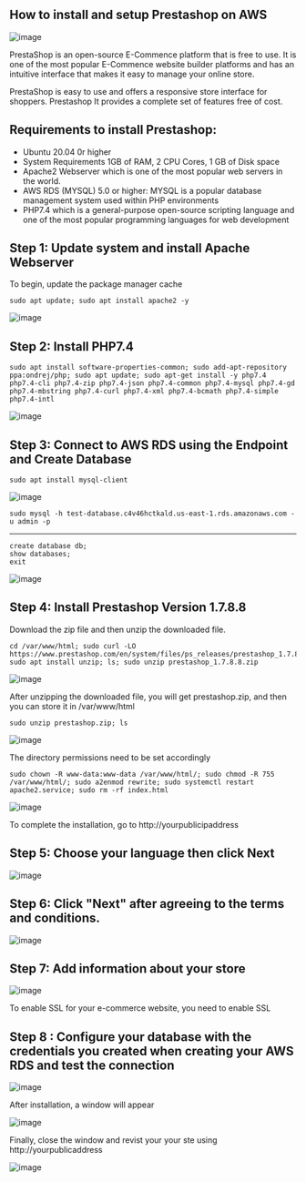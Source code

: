 ## **How to install and setup Prestashop on AWS**

![image](./assests/image.jpg)

PrestaShop is an open-source E-Commence platform that is free to use. It is one of the most popular E-Commence website builder platforms and has an intuitive interface that makes it easy to manage your online store.

PrestaShop is easy to use and offers a responsive store interface for shoppers. Prestashop It provides a complete set of features free of cost.



## Requirements to install Prestashop:

- Ubuntu 20.04 0r higher
- System Requirements 1GB of RAM, 2 CPU Cores, 1 GB of Disk space
- Apache2 Webserver which  is one of the most popular web servers in the world.
- AWS RDS (MYSQL) 5.0 or higher: MYSQL is a popular database management system used within PHP environments
- PHP7.4 which is a general-purpose open-source scripting language and one of the most popular programming languages for web development

## Step 1: Update system and install Apache Webserver

To begin, update the package manager cache

    sudo apt update; sudo apt install apache2 -y

![image](./assests/install-apache2.png)

## Step 2: Install PHP7.4

    sudo apt install software-properties-common; sudo add-apt-repository ppa:ondrej/php; sudo apt update; sudo apt-get install -y php7.4 php7.4-cli php7.4-zip php7.4-json php7.4-common php7.4-mysql php7.4-gd php7.4-mbstring php7.4-curl php7.4-xml php7.4-bcmath php7.4-simple php7.4-intl

![image](./assests/install-php.png)

## Step 3: Connect to AWS RDS using the Endpoint and Create Database

    sudo apt install mysql-client

![image](./assests/mysql-1.png)

    sudo mysql -h test-database.c4v46hctkald.us-east-1.rds.amazonaws.com -u admin -p
---

    create database db;
    show databases;
    exit

![image](./assests/mysql-2.png)

## Step 4: Install Prestashop Version 1.7.8.8

Download the zip file and then unzip the downloaded file.

    cd /var/www/html; sudo curl -LO https://www.prestashop.com/en/system/files/ps_releases/prestashop_1.7.8.8.zip; sudo apt install unzip; ls; sudo unzip prestashop_1.7.8.8.zip

![image](./assests/install-presta-1.png)

After unzipping the downloaded file, you will get prestashop.zip, and then you can store it in /var/www/html

    sudo unzip prestashop.zip; ls

![image](./assests/install-presta-2.png)

The directory permissions need to be set accordingly

    sudo chown -R www-data:www-data /var/www/html/; sudo chmod -R 755 /var/www/html/; sudo a2enmod rewrite; sudo systemctl restart apache2.service; sudo rm -rf index.html

![image](./assests/permission.png)


To complete the installation, go to http://yourpublicipaddress

## Step 5: Choose your language then click Next

![image](./assests/set-1.png)

## Step 6: Click "Next" after agreeing to the terms and conditions.

![image](./assests/set-2.png)

## Step 7: Add information about your store

![image](./assests/set-3.png)

To enable SSL for your e-commerce website, you need to enable SSL

## Step 8 : Configure your database with the credentials you created when creating your AWS RDS and test the connection

![image](./assests/set-4.png)

After installation, a window will appear

![image](./assests/set-5.png)

Finally, close the window and revist your your ste using http://yourpublicaddress

![image](./assests/set-6.png)
